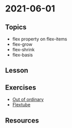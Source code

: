 # 2021-06-01

## Topics

- flex property on flex-items
- flex-grow
- flex-shrink
- flex-basis

## Lesson


## Exercises

- [Out of ordinary](https://classroom.github.com/a/5GEQijAk)
- [Flextube](https://classroom.github.com/a/R4OxSZew)

## Resources

